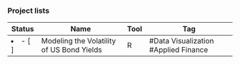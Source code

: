 ### Project lists
|Status|Name|Tool|Tag
|---|---|---|---|
|<li>- [ ] </li>|Modeling the Volatility of US Bond Yields|R| #Data Visualization #Applied Finance
